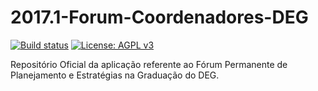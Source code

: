 # 2017.1-Forum-Coordenadores-DEG
[![Build status](https://ci.appveyor.com/api/projects/status/pti794jc2425uq2g?svg=true)](https://ci.appveyor.com/project/DaniloBarros/2017-1-forum-coordenadores-deg)
[![License: AGPL v3](https://img.shields.io/badge/License-AGPL%20v3-blue.svg)](http://www.gnu.org/licenses/agpl-3.0)

Repositório Oficial da aplicação referente ao Fórum Permanente de Planejamento e Estratégias na Graduação do DEG.
